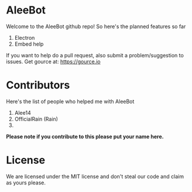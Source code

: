 # AleeBot
Welcome to the AleeBot github repo!
So here's the planned features so far
1. Electron
2. Embed help

If you want to help do a pull request, also submit a problem/suggestion to issues.
Get gource at: https://gource.io

# Contributors
Here's the list of people who helped me with AleeBot
1. Alee14
2. OfficialRain (Rain)
3.

**Please note if you contribute to this please put your name here.**

# License

We are licensed under the MIT license and don't steal our code and claim as yours please.
